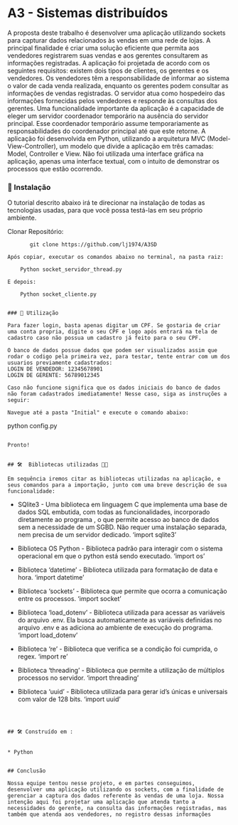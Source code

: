 # A3 - Sistemas distribuídos

 A proposta deste trabalho é desenvolver uma aplicação utilizando sockets para capturar dados relacionados às vendas em uma rede de lojas. A principal finalidade é criar uma solução eficiente que permita aos vendedores registrarem suas vendas e aos gerentes consultarem as informações registradas.
A aplicação foi projetada de acordo com os seguintes requisitos: existem dois tipos de clientes, os gerentes e os vendedores. Os vendedores têm a responsabilidade de informar ao sistema o valor de cada venda realizada, enquanto os gerentes podem consultar as informações de vendas registradas. O servidor atua como hospedeiro das informações fornecidas pelos vendedores e responde às consultas dos gerentes.
Uma funcionalidade importante da aplicação é a capacidade de eleger um servidor coordenador temporário na ausência do servidor principal. Esse coordenador temporário assume temporariamente as responsabilidades do coordenador principal até que este retorne.
A aplicação foi desenvolvida em Python, utilizando a arquitetura MVC (Model-View-Controller), um modelo que divide a aplicação em três camadas: Model, Controller e View. Não foi utilizada uma interface gráfica na aplicação, apenas uma interface textual, com o intuito de demonstrar os processos que estão ocorrendo.



### 🔧 Instalação

O tutorial descrito abaixo irá te direcionar na instalação de todas as tecnologias usadas, para que você possa testá-las em seu próprio ambiente. 

Clonar Repositório:

```
	   git clone https://github.com/lj1974/A3SD
```

```
Após copiar, executar os comandos abaixo no terminal, na pasta raiz:
```
    	Python socket_servidor_thread.py
```
E depois:
```
    	Python socket_cliente.py
```

### 🔧 Utilização

Para fazer login, basta apenas digitar um CPF. Se gostaria de criar uma conta propria, digite o seu CPF e logo após entrará na tela de cadastro caso não possua um cadastro já feito para o seu CPF.

O banco de dados possue dados que podem ser visualizados assim que rodar o codigo pela primeira vez, para testar, tente entrar com um dos usuarios previamente cadastrados:
LOGIN DE VENDEDOR: 12345678901
LOGIN DE GERENTE: 56789012345

Caso não funcione significa que os dados iniciais do banco de dados não foram cadastrados imediatamente! Nesse caso, siga as instruções a seguir:

Navegue até a pasta "Initial" e execute o comando abaixo:
```
   python config.py
```

Pronto! 


## 🛠️  Bibliotecas utilizadas 🚀🚀

Em sequência iremos citar as bibliotecas utilizadas na aplicação, e seus comandos para a importação, junto com uma breve descrição de sua funcionalidade:

```
* SQlite3 - Uma biblioteca em linguagem C que implementa uma base de dados SQL embutida, com todas as funcionalidades, incorporado diretamente ao programa , o que permite acesso ao banco de dados sem a necessidade de um SGBD. Não requer uma instalação separada, nem precisa de um servidor dedicado.
	‘import sqlite3’
      	 
* Biblioteca OS Python - Biblioteca padrão para interagir com o sistema operacional em que o python está sendo executado.
‘import os’
        	
* Biblioteca ‘datetime’ - Biblioteca utilizada para formatação de data e hora.
        	‘import datetime’

* Biblioteca ‘sockets’ -  Biblioteca que permite que ocorra a comunicação entre os processos.
	‘import socket’
        	
* Biblioteca ‘load_dotenv’ - Biblioteca utilizada para acessar as variáveis do arquivo .env. Ela busca automaticamente as variáveis definidas no arquivo .env e as adiciona ao ambiente de execução do programa.
	‘import load_dotenv’
        	
* Biblioteca ‘re’ - Biblioteca que verifica se a condição foi cumprida, o regex.
        	‘import re’
* Biblioteca ‘threading’ - Biblioteca que permite a utilização de múltiplos processos no servidor.
        	‘import threading’

* Biblioteca ‘uuid’ - Biblioteca utilizada para gerar id’s únicas e universais com valor de 128 bits.
	‘import uuid’

```



## 🛠️ Construído em :


* Python


## Conclusão

Nossa equipe tentou nesse projeto, e em partes conseguimos, desenvolver uma aplicação utilizando os sockets, com a finalidade de gerenciar a captura dos dados referente às vendas de uma loja. Nossa intenção aqui foi projetar uma aplicação que atenda tanto a necessidades do gerente, na consulta das informações registradas, mas também que atenda aos vendedores, no registro dessas informações




 
